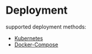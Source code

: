 # Deployment

supported deployment methods:

-   [Kubernetes](./deployment-kubernetes.md)
-   [Docker-Compose](./deployment-docker-compose.md)

